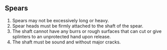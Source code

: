 ## Spears
1.  Spears may not be excessively long or heavy.
2.  Spear heads must be firmly attached to the shaft of the spear.
3.  The shaft cannot have any burrs or rough surfaces that can cut or give splinters to an unprotected hand upon release.
4.  The shaft must be sound and without major cracks.

